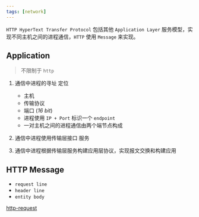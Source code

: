 ```yaml
---
tags: [network]
---
```


`HTTP HyperText Transfer Protocol` 包括其他 `Application Layer` 服务模型，实现不同主机之间的进程通信，`HTTP` 使用 `Message` 来实现。

## Application 

> 不限制于 `http`

1. 通信中进程的寻址 定位

    - 主机
    - 传输协议
    - 端口 (_16 bit_)
    - 进程使用 `IP + Port` 标识一个 `endpoint`
    - 一对主机之间的进程通信由两个端节点构成

2. 通信中进程使用传输层接口 服务
3. 通信中进程根据传输层服务构建应用层协议，实现报文交换和构建应用

## HTTP Message

- `request line`  
- `header line` 
- `entity body`

[http-request](./assets/http-request.png) 

